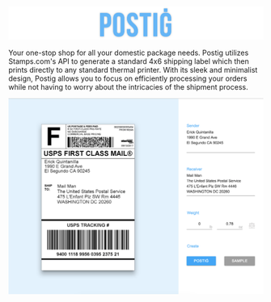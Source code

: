 ![postig logo](./docs/images/title.png?raw=true)

Your one-stop shop for all your domestic package needs. Postig utilizes Stamps.com's API to generate a standard 4x6 shipping label which then prints directly to any standard thermal printer. With its sleek and minimalist design, Postig allows you to focus on efficiently processing your orders while not having to worry about the intricacies of the shipment process.

![main screen](./docs/images/main0.png?raw=true)
